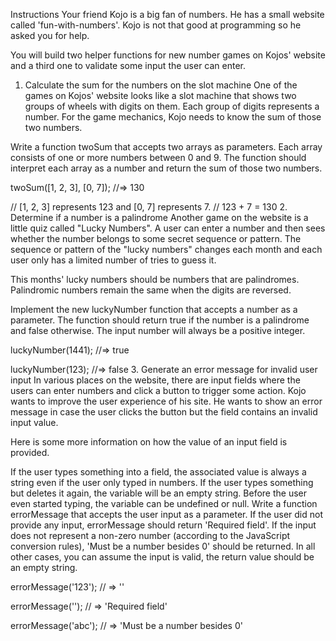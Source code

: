 Instructions
Your friend Kojo is a big fan of numbers. He has a small website called 'fun-with-numbers'. Kojo is not that good at programming so he asked you for help.

You will build two helper functions for new number games on Kojos' website and a third one to validate some input the user can enter.

1. Calculate the sum for the numbers on the slot machine
One of the games on Kojos' website looks like a slot machine that shows two groups of wheels with digits on them. Each group of digits represents a number. For the game mechanics, Kojo needs to know the sum of those two numbers.

Write a function twoSum that accepts two arrays as parameters. Each array consists of one or more numbers between 0 and 9. The function should interpret each array as a number and return the sum of those two numbers.

twoSum([1, 2, 3], [0, 7]);
//=> 130

// [1, 2, 3] represents 123 and [0, 7] represents 7.
// 123 + 7 = 130
2. Determine if a number is a palindrome
Another game on the website is a little quiz called "Lucky Numbers". A user can enter a number and then sees whether the number belongs to some secret sequence or pattern. The sequence or pattern of the "lucky numbers" changes each month and each user only has a limited number of tries to guess it.

This months' lucky numbers should be numbers that are palindromes. Palindromic numbers remain the same when the digits are reversed.

Implement the new luckyNumber function that accepts a number as a parameter. The function should return true if the number is a palindrome and false otherwise. The input number will always be a positive integer.

luckyNumber(1441);
//=>  true

luckyNumber(123);
//=> false
3. Generate an error message for invalid user input
In various places on the website, there are input fields where the users can enter numbers and click a button to trigger some action. Kojo wants to improve the user experience of his site. He wants to show an error message in case the user clicks the button but the field contains an invalid input value.

Here is some more information on how the value of an input field is provided.

If the user types something into a field, the associated value is always a string even if the user only typed in numbers.
If the user types something but deletes it again, the variable will be an empty string.
Before the user even started typing, the variable can be undefined or null.
Write a function errorMessage that accepts the user input as a parameter. If the user did not provide any input, errorMessage should return 'Required field'. If the input does not represent a non-zero number (according to the JavaScript conversion rules), 'Must be a number besides 0' should be returned. In all other cases, you can assume the input is valid, the return value should be an empty string.

errorMessage('123');
// => ''

errorMessage('');
// => 'Required field'

errorMessage('abc');
// => 'Must be a number besides 0'